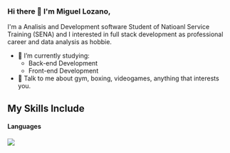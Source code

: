 ### Hi there 👋 I'm Miguel Lozano,

I'm a Analisis and Development software Student of Natioanl Service Training (SENA) and I interested in full stack development as professional career and data analysis as hobbie.
- 🔭 I’m currently studying:
	- Back-end Development 
	- Front-end Development 
- 💬 Talk to me about gym, boxing, videogames, anything that interests you.

## My Skills Include

<h4> Languages </h4>
<span> 
  <img src="https://img.shields.io/badge/python-3670A0?style=for-the-badge&logo=python&logoColor=ffdd54">
</span>
